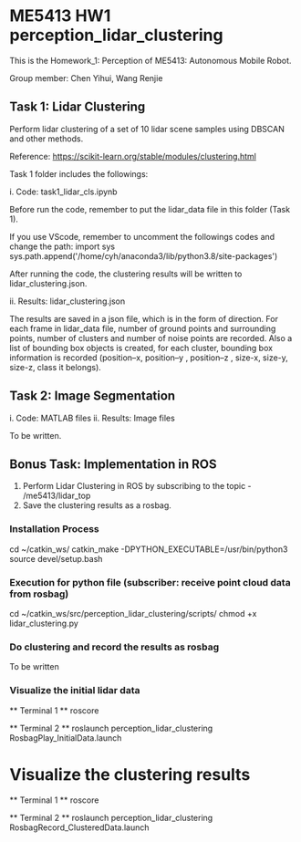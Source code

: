 # ME5413 HW1 perception_lidar_clustering
This is the Homework_1: Perception of ME5413: Autonomous Mobile Robot. 

Group member: Chen Yihui, Wang Renjie

## Task 1: Lidar Clustering
Perform lidar clustering of a set of 10 lidar scene samples using DBSCAN and other methods.

Reference: https://scikit-learn.org/stable/modules/clustering.html

Task 1 folder includes the followings:

i.  Code:       task1_lidar_cls.ipynb

Before run the code, remember to put the lidar_data file in this folder (Task 1). 

If you use VScode, remember to uncomment the followings codes and change the path:
import sys
sys.path.append('/home/cyh/anaconda3/lib/python3.8/site-packages')

After running the code, the clustering results will be written to lidar_clustering.json.


ii. Results:    lidar_clustering.json

The results are saved in a json file, which is in the form of direction.
For each frame in lidar_data file, number of ground points and surrounding points, number of clusters and number of noise points are recorded. Also a list of bounding box objects is created, for each cluster, bounding box information is recorded (position–x, position–y , position–z , size-x, size-y, size-z, class it belongs).
 


## Task 2: Image Segmentation

i.  Code:       MATLAB files 
ii. Results:    Image files 

To be written.



## Bonus Task: Implementation in ROS
1. Perform Lidar Clustering in ROS by subscribing to the topic - /me5413/lidar_top 
2. Save the clustering results as a rosbag.

### Installation Process
cd ~/catkin_ws/
catkin_make -DPYTHON_EXECUTABLE=/usr/bin/python3
source devel/setup.bash

### Execution for python file (subscriber: receive point cloud data from rosbag)
cd ~/catkin_ws/src/perception_lidar_clustering/scripts/
chmod +x lidar_clustering.py 

### Do clustering and record the results as rosbag 
To be written

### Visualize the initial lidar data
** Terminal 1 **
roscore

** Terminal 2 **
roslaunch perception_lidar_clustering RosbagPlay_InitialData.launch

# Visualize the clustering results
** Terminal 1 **
roscore

** Terminal 2 **
roslaunch perception_lidar_clustering RosbagRecord_ClusteredData.launch

